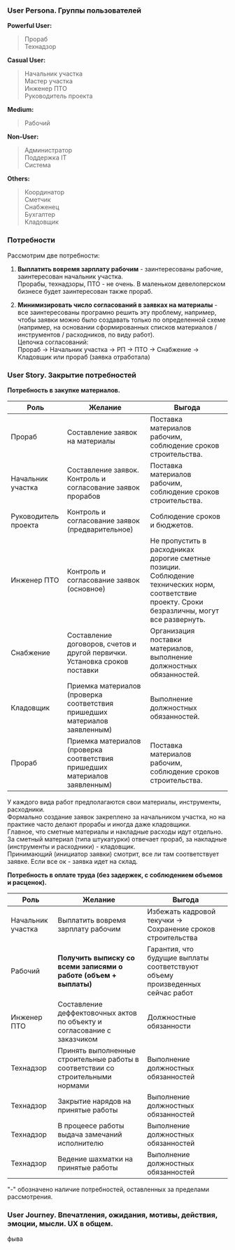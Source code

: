 ### User Persona. Группы пользователей

**Powerful User:**  
> Прораб  
> Технадзор  

**Casual User:**  
> Начальник участка  
> Мастер участка  
> Инженер ПТО  
> Руководитель проекта  

**Medium:**  
> Рабочий  

**Non-User:**   
> Администратор  
> Поддержка IT  
> Система  

**Others:**  
> Координатор  
> Сметчик  
> Снабженец  
> Бухгалтер  
> Кладовщик  

### Потребности

Рассмотрим две потребности:

1. **Выплатить вовремя зарплату рабочим** - заинтересованы рабочие, заинтересован начальник участка.  
Прорабы, технадзоры, ПТО - не очень. В маленьком девелоперском бизнесе будет заинтересован также прораб.

2. **Минимизировать число согласований в заявках на материалы**  - все заинтересованы програмно решить эту проблему, например, чтобы заявки можно было создавать только по определенной схеме (например, на основании сформированных списков материалов / инструментов / расходников, по виду работ).  
Цепочка согласований:  
Прораб -> Начальник участка -> РП -> ПТО -> Снабжение -> Кладовщик или прораб (заявка отработала)

### User Story. Закрытие потребностей

**Потребность в закупке материалов.**  

| Роль                 | Желание                                                                             | Выгода                                                                |
| -------------------- | ----------------------------------------------------------------------------------- | --------------------------------------------------------------------- |
| Прораб               | Составление заявок на материалы                                                     | Поставка материалов рабочим, соблюдение сроков строительства.         |
| Начальник участка    | Составление заявок. Контроль и согласование заявок прорабов                         | Поставка материалов рабочим, соблюдение сроков строительства.         |
| Руководитель проекта | Контроль и согласование заявок (предварительное)                                    | Соблюдение сроков и бюджетов.                                         |
| Инженер ПТО          | Контроль и согласование заявок (основное)                                           | Не пропустить в расходниках дорогие сметные позиции. Соблюдение технических норм, соответствие проекту. Сроки безразличны, могут все развернуть. |
| Снабжение            | Составление договоров, счетов и другой первички. Установка сроков поставки          | Организация поставки материалов, выполнение должностных обязанностей. |
| Кладовщик            | Приемка материалов (проверка соответствия пришедших материалов заявленным)          | Выполнение должностных обязанностей.                                  |
| Прораб               | Приемка материалов (проверка соответствия пришедших материалов заявленным)          | Поставка материалов рабочим, соблюдение сроков строительства.         |

У каждого вида работ предполагаются свои материалы, инструменты, расходники.  
Формально создание заявок закреплено за начальником участка, но на практике часто делают прорабы и иногда даже кладовщики.  
Главное, что сметные материалы и накладные расходы идут отдельно. За сметный материал (типа штукатурки) отвечает прораб, за накладные (инструменты и расходники) - кладовщик.  
Принимающий (инициатор заявки) смотрит, все ли там соответствует заявке. Если все ок - заявка идет на склад.  

**Потребность в оплате труда (без задержек, с соблюдением объемов и расценок).**  

| Роль              | Желание                                                                         | Выгода                                                                        |
| ----------------- | ------------------------------------------------------------------------------- | ----------------------------------------------------------------------------- |
| Начальник участка | Выплатить вовремя зарплату рабочим                                              | Избежать кадровой текучки -> Сохранение сроков строительства                  |
| Рабочий           | **Получить выписку со всеми записями о работе (объем + выплаты)**               | Гарантия, что будущие выплаты соответствуют объему произведенных сейчас работ |
| Инженер ПТО       | Составление деффектовочных актов по объекту и согласование с заказчиком         | Должностные обязанности                                                       |
| Технадзор         | Принять выполненные строительные работы в соответствии со строительными нормами | Выполнение должностных обязанностей                                           |
| Технадзор         | Закрытие нарядов на принятые работы                                             | Выполнение должностных обязанностей                                           |
| Технадзор         | В процеесе работы выдача замечаний исполнителю                                  | Выполнение должностных обязанностей                                           |
| Технадзор         | Ведение шахматки на принятые работы                                             | Выполнение должностных обязанностей                                           |

"-" обозначено наличие потребностей, оставленных за пределами рассмотрения.





### User Journey. Впечатления, ожидания, мотивы, действия, эмоции, мысли. UX в общем.

фыва
